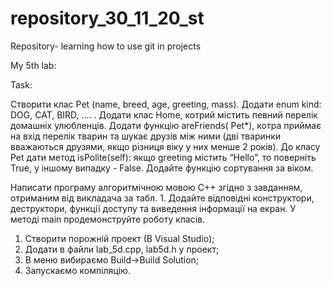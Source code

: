 # repository_30_11_20_st
Repository- learning how to use git in projects

My 5th lab:

Task:

Створити клас Pet (name, breed, age, greeting, mass). Додати enum kind: DOG, CAT, BIRD, …. . Додати клас Home, котрий містить певний перелік домашніх улюбленців. Додати функцію areFriends( Pet*), котра приймає на вхід перелік тварин та шукає друзів між ними (дві тваринки вважаються друзями, якщо різниця віку у них менше 2 років). До класу Pet дати метод isPolite(self): якщо greeting містить “Hello”, то поверніть True, у іншому випадку - False. Додайте функцію сортування за віком. 


Написати програму алгоритмічною мовою С++ згідно з завданням, отриманим від викладача за табл. 1. Додайте відповідні конструктори, деструктори, функції доступу та виведення інформації на екран. У методі main продемонструйте роботу класів. 



1) Створити порожній проект (В Visual Studio);
2) Додати в файли lab_5d.cpp, lab5d.h у проект;
3) В меню вибираємо Build->Build Solution;
4) Запускаємо компіляцію.
